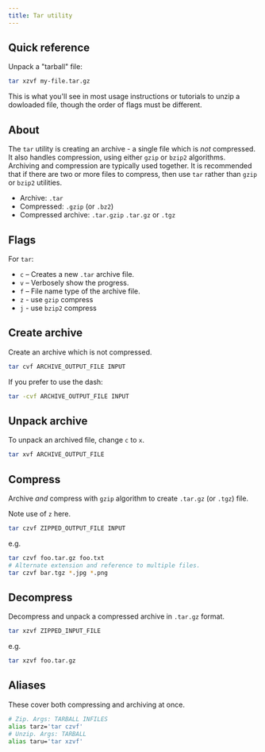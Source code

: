 ```yaml
---
title: Tar utility
---
```


## Quick reference

Unpack a "tarball" file:

```sh
tar xzvf my-file.tar.gz
```

This is what you'll see in most usage instructions or tutorials to unzip a dowloaded file, though the order of flags must be different.


## About

The `tar` utility is creating an archive - a single file which is _not_ compressed. It also handles compression, using either `gzip` or `bzip2` algorithms. Archiving and compression are typically used together. It is recommended that if there are two or more files to compress, then use `tar` rather than `gzip` or `bzip2` utilities.

- Archive: `.tar`
- Compressed: `.gzip` (or `.bz2`)
- Compressed archive: `.tar.gzip` `.tar.gz` or `.tgz`





## Flags

For `tar`:

- `c` – Creates a new `.tar` archive file.
- `v` – Verbosely show the progress.
- `f` – File name type of the archive file.
- `z` - use `gzip` compress
- `j` - use `bzip2` compress


## Create archive

Create an archive which is not compressed.

```sh
tar cvf ARCHIVE_OUTPUT_FILE INPUT
```

If you prefer to use the dash:

```sh
tar -cvf ARCHIVE_OUTPUT_FILE INPUT
```

## Unpack archive

To unpack an archived file, change `c` to `x`.

```sh
tar xvf ARCHIVE_OUTPUT_FILE
```


## Compress

Archive _and_ compress with `gzip` algorithm to create `.tar.gz` (or `.tgz`) file.

Note use of `z` here.

```sh
tar czvf ZIPPED_OUTPUT_FILE INPUT
```

e.g.

```sh
tar czvf foo.tar.gz foo.txt
# Alternate extension and reference to multiple files.
tar czvf bar.tgz *.jpg *.png
```


## Decompress

Decompress and unpack a compressed archive in `.tar.gz` format.

```sh
tar xzvf ZIPPED_INPUT_FILE
```

e.g.

```sh
tar xzvf foo.tar.gz
```


## Aliases

These cover both compressing and archiving at once.

```sh
# Zip. Args: TARBALL INFILES
alias tarz='tar czvf'
# Unzip. Args: TARBALL
alias taru='tar xzvf'
```
